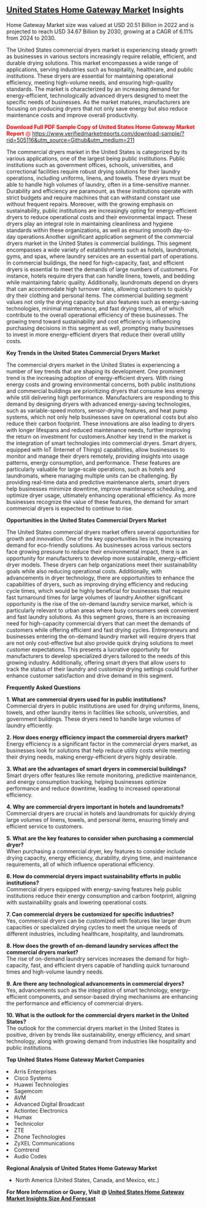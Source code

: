 <h2><a href="https://www.verifiedmarketreports.com/download-sample/?rid=505116&amp;utm_source=Github&amp;utm_medium=211" target="_blank">United States Home Gateway Market</a> Insights</h2><p>Home Gateway Market size was valued at USD 20.51 Billion in 2022 and is projected to reach USD 34.67 Billion by 2030, growing at a CAGR of 6.11% from 2024 to 2030.</p><p><p>The United States commercial dryers market is experiencing steady growth as businesses in various sectors increasingly require reliable, efficient, and durable drying solutions. This market encompasses a wide range of applications, serving industries such as hospitality, healthcare, and public institutions. These dryers are essential for maintaining operational efficiency, meeting high-volume needs, and ensuring high-quality standards. The market is characterized by an increasing demand for energy-efficient, technologically advanced dryers designed to meet the specific needs of businesses. As the market matures, manufacturers are focusing on producing dryers that not only save energy but also reduce maintenance costs and improve overall productivity. <p><span class=""><span style="color: #ff0000;"><strong>Download Full PDF Sample Copy of United States Home Gateway Market Report</strong> @ </span><a href="https://www.verifiedmarketreports.com/download-sample/?rid=505116&amp;utm_source=Github&amp;utm_medium=211" target="_blank">https://www.verifiedmarketreports.com/download-sample/?rid=505116&amp;utm_source=Github&amp;utm_medium=211</a></span></p></p><p>The commercial dryers market in the United States is categorized by its various applications, one of the largest being public institutions. Public institutions such as government offices, schools, universities, and correctional facilities require robust drying solutions for their laundry operations, including uniforms, linens, and towels. These dryers must be able to handle high volumes of laundry, often in a time-sensitive manner. Durability and efficiency are paramount, as these institutions operate with strict budgets and require machines that can withstand constant use without frequent repairs. Moreover, with the growing emphasis on sustainability, public institutions are increasingly opting for energy-efficient dryers to reduce operational costs and their environmental impact. These dryers play an integral role in maintaining cleanliness and hygiene standards within these organizations, as well as ensuring smooth day-to-day operations.Another significant application segment of the commercial dryers market in the United States is commercial buildings. This segment encompasses a wide variety of establishments such as hotels, laundromats, gyms, and spas, where laundry services are an essential part of operations. In commercial buildings, the need for high-capacity, fast, and efficient dryers is essential to meet the demands of large numbers of customers. For instance, hotels require dryers that can handle linens, towels, and bedding while maintaining fabric quality. Additionally, laundromats depend on dryers that can accommodate high turnover rates, allowing customers to quickly dry their clothing and personal items. The commercial building segment values not only the drying capacity but also features such as energy-saving technologies, minimal maintenance, and fast drying times, all of which contribute to the overall operational efficiency of these businesses. The growing trend toward sustainability and cost efficiency is influencing purchasing decisions in this segment as well, prompting many businesses to invest in more energy-efficient dryers that reduce their overall utility costs.<p><b>Key Trends in the United States Commercial Dryers Market</b></p><p>The commercial dryers market in the United States is experiencing a number of key trends that are shaping its development. One prominent trend is the increasing adoption of energy-efficient dryers. With rising energy costs and growing environmental concerns, both public institutions and commercial buildings are prioritizing dryers that consume less energy while still delivering high performance. Manufacturers are responding to this demand by designing dryers with advanced energy-saving technologies, such as variable-speed motors, sensor-drying features, and heat pump systems, which not only help businesses save on operational costs but also reduce their carbon footprint. These innovations are also leading to dryers with longer lifespans and reduced maintenance needs, further improving the return on investment for customers.Another key trend in the market is the integration of smart technologies into commercial dryers. Smart dryers, equipped with IoT (Internet of Things) capabilities, allow businesses to monitor and manage their dryers remotely, providing insights into usage patterns, energy consumption, and performance. These features are particularly valuable for large-scale operations, such as hotels and laundromats, where managing multiple units can be challenging. By providing real-time data and predictive maintenance alerts, smart dryers help businesses minimize downtime, improve maintenance scheduling, and optimize dryer usage, ultimately enhancing operational efficiency. As more businesses recognize the value of these features, the demand for smart commercial dryers is expected to continue to rise.<p><b>Opportunities in the United States Commercial Dryers Market</b></p><p>The United States commercial dryers market offers several opportunities for growth and innovation. One of the key opportunities lies in the increasing demand for eco-friendly solutions. As businesses across various sectors face growing pressure to reduce their environmental impact, there is an opportunity for manufacturers to develop more sustainable, energy-efficient dryer models. These dryers can help organizations meet their sustainability goals while also reducing operational costs. Additionally, with advancements in dryer technology, there are opportunities to enhance the capabilities of dryers, such as improving drying efficiency and reducing cycle times, which would be highly beneficial for businesses that require fast turnaround times for large volumes of laundry.Another significant opportunity is the rise of the on-demand laundry service market, which is particularly relevant to urban areas where busy consumers seek convenient and fast laundry solutions. As this segment grows, there is an increasing need for high-capacity commercial dryers that can meet the demands of customers while offering efficient and fast drying cycles. Entrepreneurs and businesses entering the on-demand laundry market will require dryers that are not only cost-effective but also provide quick drying solutions to meet customer expectations. This presents a lucrative opportunity for manufacturers to develop specialized dryers tailored to the needs of this growing industry. Additionally, offering smart dryers that allow users to track the status of their laundry and customize drying settings could further enhance customer satisfaction and drive demand in this segment.<p><b>Frequently Asked Questions</b></p><p><b>1. What are commercial dryers used for in public institutions?</b><br>Commercial dryers in public institutions are used for drying uniforms, linens, towels, and other laundry items in facilities like schools, universities, and government buildings. These dryers need to handle large volumes of laundry efficiently.</p><p><b>2. How does energy efficiency impact the commercial dryers market?</b><br>Energy efficiency is a significant factor in the commercial dryers market, as businesses look for solutions that help reduce utility costs while meeting their drying needs, making energy-efficient dryers highly desirable.</p><p><b>3. What are the advantages of smart dryers in commercial buildings?</b><br>Smart dryers offer features like remote monitoring, predictive maintenance, and energy consumption tracking, helping businesses optimize performance and reduce downtime, leading to increased operational efficiency.</p><p><b>4. Why are commercial dryers important in hotels and laundromats?</b><br>Commercial dryers are crucial in hotels and laundromats for quickly drying large volumes of linens, towels, and personal items, ensuring timely and efficient service to customers.</p><p><b>5. What are the key features to consider when purchasing a commercial dryer?</b><br>When purchasing a commercial dryer, key features to consider include drying capacity, energy efficiency, durability, drying time, and maintenance requirements, all of which influence operational efficiency.</p><p><b>6. How do commercial dryers impact sustainability efforts in public institutions?</b><br>Commercial dryers equipped with energy-saving features help public institutions reduce their energy consumption and carbon footprint, aligning with sustainability goals and lowering operational costs.</p><p><b>7. Can commercial dryers be customized for specific industries?</b><br>Yes, commercial dryers can be customized with features like larger drum capacities or specialized drying cycles to meet the unique needs of different industries, including healthcare, hospitality, and laundromats.</p><p><b>8. How does the growth of on-demand laundry services affect the commercial dryers market?</b><br>The rise of on-demand laundry services increases the demand for high-capacity, fast, and efficient dryers capable of handling quick turnaround times and high-volume laundry needs.</p><p><b>9. Are there any technological advancements in commercial dryers?</b><br>Yes, advancements such as the integration of smart technology, energy-efficient components, and sensor-based drying mechanisms are enhancing the performance and efficiency of commercial dryers.</p><p><b>10. What is the outlook for the commercial dryers market in the United States?</b><br>The outlook for the commercial dryers market in the United States is positive, driven by trends like sustainability, energy efficiency, and smart technology, along with growing demand from industries like hospitality and public institutions.</p></p><p><strong>Top United States Home Gateway Market Companies</strong></p><div data-test-id=""><p><li>Arris Enterprises</li><li> Cisco Systems</li><li> Huawei Technologies</li><li> Sagemcom</li><li> AVM</li><li> Advanced Digital Broadcast</li><li> Actiontec Electronics</li><li> Humax</li><li> Technicolor</li><li> ZTE</li><li> Zhone Technologies</li><li> ZyXEL Communications</li><li> Comtrend</li><li> Audio Codes</li></p><div><strong>Regional Analysis of&nbsp;United States Home Gateway Market</strong></div><ul><li dir="ltr"><p dir="ltr">North America&nbsp;(United States, Canada, and Mexico, etc.)</p></li></ul><p><strong>For More Information or Query, Visit @&nbsp;</strong><strong><a href="https://www.verifiedmarketreports.com/product/home-gateway-market/?utm_source=Github&amp;utm_medium=211" target="_blank">United States Home Gateway Market Insights Size And Forecast</a></strong></p></div>
